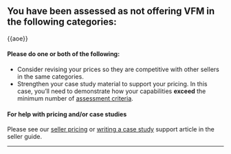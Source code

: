 ## You have been assessed as not offering VFM in the following categories:

{{aoe}}

#### Please do one or both of the following:

* Consider revising your prices so they are competitive with other sellers in the same categories.
* Strengthen your case study material to support your pricing. In this case, you’ll need to demonstrate how your capabilities **exceed** the minimum number of [assessment criteria](https://marketplace1.zendesk.com/hc/en-gb/articles/333757011655-Assessment-criteria).


#### For help with pricing and/or case studies
  
  
Please see our [seller pricing](https://marketplace1.zendesk.com/hc/en-gb/articles/360000054595-Seller-pricing) or [writing a case study](https://marketplace1.zendesk.com/hc/en-gb/articles/115011407668-Adding-case-studies) support article in the seller guide.

---
